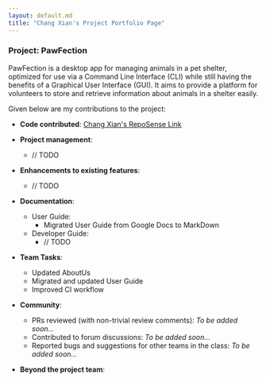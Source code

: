 ```yaml
---
layout: default.md
title: "Chang Xian's Project Portfolio Page"
---
```


### Project: PawFection

PawFection is a desktop app for managing animals in a pet shelter, optimized for use via a Command Line Interface (CLI)
while still having the benefits of a Graphical User Interface (GUI). It aims to provide a platform for volunteers to
store and retrieve information about animals in a shelter easily.

Given below are my contributions to the project:

* **Code contributed**: [Chang Xian's RepoSense Link](https://nus-cs2103-ay2324s1.github.io/tp-dashboard/?search=euchangxian&breakdown=true)

* **Project management**:
    * // TODO

* **Enhancements to existing features**:
  - // TODO

* **Documentation**:
  - User Guide:
    - Migrated User Guide from Google Docs to MarkDown
  - Developer Guide:
    - // TODO

* **Team Tasks**:
    * Updated AboutUs
    * Migrated and updated User Guide
    * Improved CI workflow

* **Community**:
    * PRs reviewed (with non-trivial review comments): *To be added soon...*
    * Contributed to forum discussions: *To be added soon...*
    * Reported bugs and suggestions for other teams in the class: *To be added soon...*

* **Beyond the project team**:
